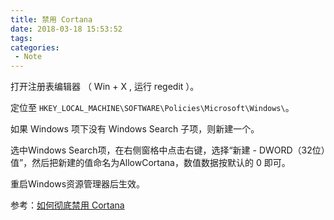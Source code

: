 ```yaml
---
title: 禁用 Cortana
date: 2018-03-18 15:53:52
tags:
categories:
 - Note
---
```


打开注册表编辑器 （ Win + X , 运行 regedit ）。

定位至 `HKEY_LOCAL_MACHINE\SOFTWARE\Policies\Microsoft\Windows\`。

如果 Windows 项下没有 Windows Search 子项，则新建一个。

选中Windows Search项，在右侧窗格中点击右键，选择“新建 - DWORD（32位）值”，然后把新建的值命名为AllowCortana，数值数据按默认的 0 即可。

重启Windows资源管理器后生效。

参考：[如何彻底禁用 Cortana](https://www.zhihu.com/question/33787066)


